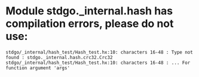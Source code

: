 # Module stdgo._internal.hash has compilation errors, please do not use:
```
stdgo/_internal/hash_test/Hash_test.hx:10: characters 16-48 : Type not found : stdgo._internal.hash.crc32.Crc32
stdgo/_internal/hash_test/Hash_test.hx:10: characters 16-48 : ... For function argument 'args'

```

